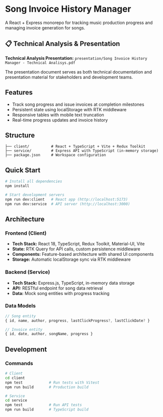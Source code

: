 # Song Invoice History Manager

A React + Express monorepo for tracking music production progress and managing invoice generation for songs.

## 📋 Technical Analysis & Presentation

**Technical Analysis Presentation:** `presentation/Song Invoice History Manager - Technical Analisys.pdf`

The presentation document serves as both technical documentation and presentation material for stakeholders and development teams.

## Features

- Track song progress and issue invoices at completion milestones
- Persistent state using localStorage with RTK middleware
- Responsive tables with mobile text truncation
- Real-time progress updates and invoice history

## Structure

```
├── client/          # React + TypeScript + Vite + Redux Toolkit
├── service/         # Express API with TypeScript (in-memory storage)
├── package.json     # Workspace configuration
```

## Quick Start

```bash
# Install all dependencies
npm install

# Start development servers
npm run dev:client   # React app (http://localhost:5173)
npm run dev:service  # API server (http://localhost:3000)
```

## Architecture

### Frontend (Client)

- **Tech Stack:** React 18, TypeScript, Redux Toolkit, Material-UI, Vite
- **State:** RTK Query for API calls, custom persistence middleware
- **Components:** Feature-based architecture with shared UI components
- **Storage:** Automatic localStorage sync via RTK middleware

### Backend (Service)

- **Tech Stack:** Express.js, TypeScript, in-memory data storage
- **API:** RESTful endpoint for song data retrieval
- **Data:** Mock song entities with progress tracking

### Data Models

```typescript
// Song entity
{ id, name, author, progress, lastClickProgress?, lastClickDate? }

// Invoice entity
{ id, date, author, songName, progress }
```

## Development

### Commands

```bash
# Client
cd client
npm test            # Run tests with Vitest
npm run build       # Production build

# Service
cd service
npm test            # Run API tests
npm run build       # TypeScript build
```
